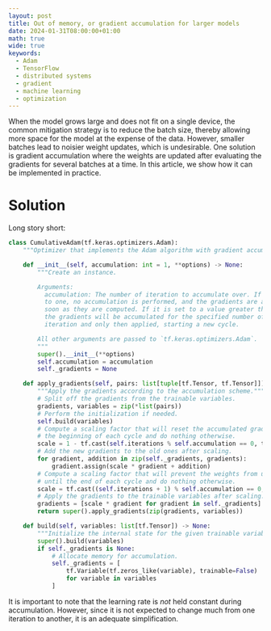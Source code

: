 ```yaml
---
layout: post
title: Out of memory, or gradient accumulation for larger models
date: 2024-01-31T08:00:00+01:00
math: true
wide: true
keywords:
  - Adam
  - TensorFlow
  - distributed systems
  - gradient
  - machine learning
  - optimization
---
```


When the model grows large and does not fit on a single device, the common
mitigation strategy is to reduce the batch size, thereby allowing more space for
the model at the expense of the data. However, smaller batches lead to noisier
weight updates, which is undesirable. One solution is gradient accumulation
where the weights are updated after evaluating the gradients for several batches
at a time. In this article, we show how it can be implemented in practice.

# Solution

Long story short:

```python
class CumulativeAdam(tf.keras.optimizers.Adam):
    """Optimizer that implements the Adam algorithm with gradient accumulation."""

    def __init__(self, accumulation: int = 1, **options) -> None:
        """Create an instance.

        Arguments:
          accumulation: The number of iteration to accumulate over. If it is set
          to one, no accumulation is performed, and the gradients are applied as
          soon as they are computed. If it is set to a value greater than one,
          the gradients will be accumulated for the specified number of
          iteration and only then applied, starting a new cycle.

        All other arguments are passed to `tf.keras.optimizers.Adam`.
        """
        super().__init__(**options)
        self.accumulation = accumulation
        self._gradients = None

    def apply_gradients(self, pairs: list[tuple[tf.Tensor, tf.Tensor]]) -> tf.Tensor:
        """Apply the gradients according to the accumulation scheme."""
        # Split off the gradients from the trainable variables.
        gradients, variables = zip(*list(pairs))
        # Perform the initialization if needed.
        self.build(variables)
        # Compute a scaling factor that will reset the accumulated gradients at
        # the beginning of each cycle and do nothing otherwise.
        scale = 1 - tf.cast(self.iterations % self.accumulation == 0, tf.float32)
        # Add the new gradients to the old ones after scaling.
        for gradient, addition in zip(self._gradients, gradients):
            gradient.assign(scale * gradient + addition)
        # Compute a scaling factor that will prevent the weights from updating
        # until the end of each cycle and do nothing otherwise.
        scale = tf.cast((self.iterations + 1) % self.accumulation == 0, tf.float32)
        # Apply the gradients to the trainable variables after scaling.
        gradients = [scale * gradient for gradient in self._gradients]
        return super().apply_gradients(zip(gradients, variables))

    def build(self, variables: list[tf.Tensor]) -> None:
        """Initialize the internal state for the given trainable variables."""
        super().build(variables)
        if self._gradients is None:
            # Allocate memory for accumulation.
            self._gradients = [
                tf.Variable(tf.zeros_like(variable), trainable=False)
                for variable in variables
            ]
```

It is important to note that the learning rate is _not_ held constant during
accumulation. However, since it is not expected to change much from one
iteration to another, it is an adequate simplification.
